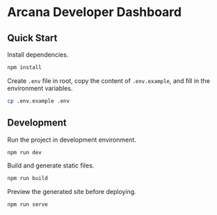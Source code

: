 # Arcana Developer Dashboard

## Quick Start

Install dependencies.

```bash
npm install
```

Create `.env` file in root, copy the content of `.env.example`, and fill in the environment variables.

```bash
cp .env.example .env
```

## Development

Run the project in development environment.

```bash
npm run dev
```

Build and generate static files.

```bash
npm run build
```

Preview the generated site before deploying.

```bash
npm run serve
```

